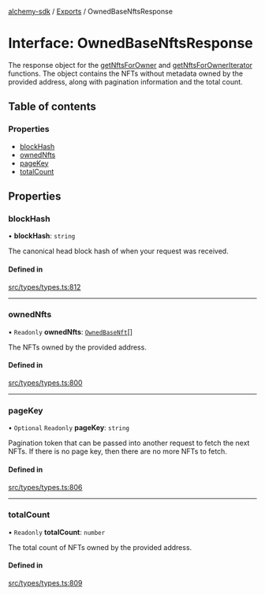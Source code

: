 [alchemy-sdk](../README.md) / [Exports](../modules.md) / OwnedBaseNftsResponse

# Interface: OwnedBaseNftsResponse

The response object for the [getNftsForOwner](../classes/NftNamespace.md#getnftsforowner) and
[getNftsForOwnerIterator](../classes/NftNamespace.md#getnftsforowneriterator) functions. The object contains the NFTs
without metadata owned by the provided address, along with pagination
information and the total count.

## Table of contents

### Properties

- [blockHash](OwnedBaseNftsResponse.md#blockhash)
- [ownedNfts](OwnedBaseNftsResponse.md#ownednfts)
- [pageKey](OwnedBaseNftsResponse.md#pagekey)
- [totalCount](OwnedBaseNftsResponse.md#totalcount)

## Properties

### blockHash

• **blockHash**: `string`

The canonical head block hash of when your request was received.

#### Defined in

[src/types/types.ts:812](https://github.com/alchemyplatform/alchemy-sdk-js/blob/c7197b9/src/types/types.ts#L812)

___

### ownedNfts

• `Readonly` **ownedNfts**: [`OwnedBaseNft`](OwnedBaseNft.md)[]

The NFTs owned by the provided address.

#### Defined in

[src/types/types.ts:800](https://github.com/alchemyplatform/alchemy-sdk-js/blob/c7197b9/src/types/types.ts#L800)

___

### pageKey

• `Optional` `Readonly` **pageKey**: `string`

Pagination token that can be passed into another request to fetch the next
NFTs. If there is no page key, then there are no more NFTs to fetch.

#### Defined in

[src/types/types.ts:806](https://github.com/alchemyplatform/alchemy-sdk-js/blob/c7197b9/src/types/types.ts#L806)

___

### totalCount

• `Readonly` **totalCount**: `number`

The total count of NFTs owned by the provided address.

#### Defined in

[src/types/types.ts:809](https://github.com/alchemyplatform/alchemy-sdk-js/blob/c7197b9/src/types/types.ts#L809)

